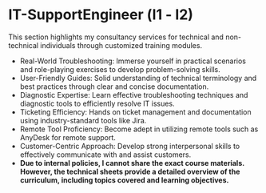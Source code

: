 # IT-SupportEngineer (l1 - l2)

This section highlights my consultancy services for technical and non-technical individuals through customized training modules.

- Real-World Troubleshooting: Immerse yourself in practical scenarios and role-playing exercises to develop  problem-solving skills.
- User-Friendly Guides:  Solid understanding of technical terminology and best practices through clear and concise documentation.
- Diagnostic Expertise: Learn effective troubleshooting techniques and diagnostic tools to efficiently resolve IT issues.
- Ticketing Efficiency: Hands on ticket management and documentation using industry-standard tools like Jira.
- Remote Tool Proficiency: Become adept in utilizing remote tools such as AnyDesk for remote support.
- Customer-Centric Approach: Develop strong interpersonal skills to effectively communicate with and assist customers.
- **Due to internal policies, I cannot share the exact course materials. However, the technical sheets provide a detailed overview of the curriculum, including topics covered and learning objectives.**
